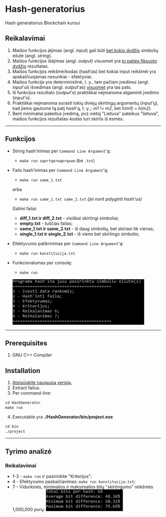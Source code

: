 # Hash-generatorius
Hash generatorius Blockchain kursui
## Reikalavimai
1. Maišos funkcijos įėjimas (angl. *input*) gali būti <u>bet kokio dydžio</u> simbolių eilutė (angl. *string*).
2. Maišos funkcijos išėjimas (angl. *output*) visuomet yra <u>to paties fiksuoto dydžio</u> rezultatas.
3. Maišos funkcijos reikšmė/kodas (hash‘as) bet kokiai input reikšmėi yra apskaičiuojamas nesunkiai - efektyviai.
4. Maišos funkcija yra deterministinė, t. y., tam pačiam įvedimui (angl. *input*'ui) išvedimas (angl. *output*'as) <u>visuomet</u> yra tas pats.
5. Iš funkcijos rezultato (*output*'o) praktiškai neįmanoma atgaminti įvedimo (*input*'o).
6. Praktiškai neįmanoma surasti tokių dviejų skirtingų argumentų (*input*'ų), kad jiems gautume tą patį *hash*'ą, t. y.,: *m1 != m2*, bet *h(m1) = h(m2)*.
7. Bent minimaliai pakeitus įvedimą, pvz.vietoj "Lietuva" pateikus "lietuva", maišos funkcijos rezultatas-kodas turi skirtis iš esmės.

---

## Funkcijos

* String hash'inimas per `Command Line Argument`'ą:
  * `make run sqertqerwqerqvwe` (be `.txt`)
* Failo hash'inimas per `Command Line Argument`'ą:
  * `make run same_1.txt`
  
  arba
   * `make run same_1.txt same_2.txt` *(jei norit palyginti hash'us)*
  
  Galimi failai:
  * **diff_1.txt ir diff_2.txt** - visiškai skirtingi simboliai;
  * **empty.txt** - tuščias failas;
  * **same_1.txt ir same_2.txt** - iš daug simbolių, bet skiriasi tik vienas;
  * **single_1.txt ir single_2.txt** - iš vieno bet skirtingo simbolio;

* Efektyvumo patikrinimas per `Command Line Argument`'ą:
  * `make run konstitucija.txt`
  
* Funkcionalumas per consolę:
  * `make run`
  
  ![console](https://github.com/Effanuel/Hash-generatorius/blob/master/console.png)


---
## Prerequisites
1. GNU C++ Compiler

## Installation
1. [Atsisiūskite naujausią versiją.](https://github.com/Effanuel/Hash-generatorius/releases/tag/v0.1)
2. Extract failus.
3. Per command-line:
```
cd HashGenerator
make run
```
4. Executable yra **./HashGenerator/bin/project.exe**
```
cd bin
./project
```
---

## Tyrimo analizė
### Reikalavimai
- 1-3 - `make run` ir pasirinkite "Kriterijus";
- 4 - Efektyvumo paskaičiavimas: `make run konstitucija.txt`;
- 7 - Vidurkinės, minimalios ir maksimalios bitų "skirtingumo" reikšmės 1,000,000 porų:
 ![bits image](https://github.com/Effanuel/Hash-generatorius/blob/master/bits.png)






